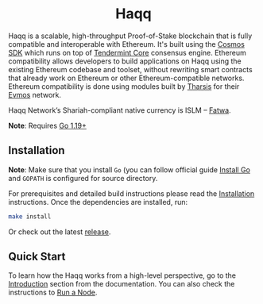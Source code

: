<!--
parent:
  order: false
-->

<div align="center">
  <h1> Haqq </h1>
</div>

<!-- TODO: add banner -->
<!-- ![banner](docs/ethermint.jpg) -->

Haqq is a scalable, high-throughput Proof-of-Stake blockchain that is fully compatible and interoperable with Ethereum. 
It's built using the [Cosmos SDK](https://github.com/cosmos/cosmos-sdk) which runs on top of [Tendermint Core](https://github.com/tendermint/tendermint) consensus engine.
Ethereum compatibility allows developers to build applications on Haqq using the existing Ethereum codebase and toolset,
without rewriting smart contracts that already work on Ethereum or other Ethereum-compatible networks.
Ethereum compatibility is done using modules built by [Tharsis](https://thars.is) for their [Evmos](https://evmos.org) network.

Haqq Network’s Shariah-compliant native currency is ISLM – [Fatwa](https://islamiccoin.net/fatwa).

**Note**: Requires [Go 1.19+](https://golang.org/dl)

## Installation

**Note**: Make sure that you install `Go` (you can follow official guide [Install Go](https://go.dev/doc/install) and `GOPATH` is configured for source directory.

For prerequisites and detailed build instructions please read the [Installation](https://docs.haqq.network/quickstart/installation.html) instructions. Once the dependencies are installed, run:

```bash
make install
```

Or check out the latest [release](https://github.com/haqq-network/haqq/releases).

## Quick Start

To learn how the Haqq works from a high-level perspective, go to the [Introduction](https://docs.haqq.network/intro/overview.html) section from the documentation. You can also check the instructions to [Run a Node](https://docs.haqq.network/guides/localnet/single_node.html).

<!-- ## Community -->
<!-- ## Contributing -->
